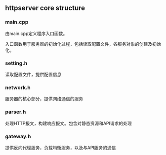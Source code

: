 ## httpserver core structure

### main.cpp

由main.cpp定义程序入口函数。

入口函数用于服务器的初始化过程，包括读取配置文件，各服务对象的创建及初始化。



### setting.h

读取配置文件，提供配置信息



### network.h

服务器的核心部分，提供网络通信的服务



### parser.h

处理HTTP报文，构建响应报文。包含对静态资源和API请求的处理



### gateway.h

提供反向代理服务，负载均衡服务，以及与API服务的通信





